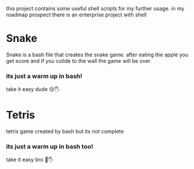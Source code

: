 this project contains some useful shell scripts for my further usage.
in my roadmap prospect there is an enterprise project with shell 

# Snake

Snake is a bash file that creates the snake game. 
after eating the apple you get score and if you colide to the wall the game will be over. 
### its just a warm up in bash!
take it easy dude 😒🖐️

# Tetris

tetris game created by bash but its not complete

### its just a warm up in bash too!
take it easy bro 🤨🖐️
